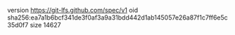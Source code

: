 version https://git-lfs.github.com/spec/v1
oid sha256:ea7a1b6bcf341de3f0af3a9a31bdd442d1ab145057e26a87f1c7ff6e5c35d0f7
size 14627
